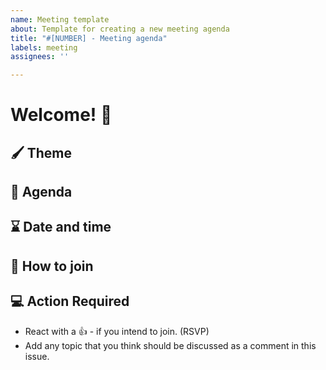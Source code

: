 ```yaml
---
name: Meeting template
about: Template for creating a new meeting agenda
title: "#[NUMBER] - Meeting agenda"
labels: meeting
assignees: ''

---
```


# Welcome! 👋

## 🖌️ Theme



## 📄 Agenda



## ⌛ Date and time



## 🚪 How to join



## 💻  Action Required
- React with a 👍 - if you intend to join. (RSVP)
- Add any topic that you think should be discussed as a comment in this issue.
